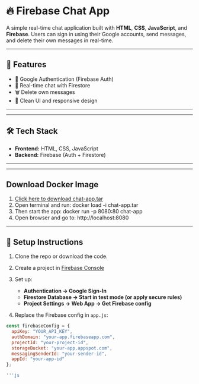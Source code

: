 # 🔥 Firebase Chat App

A simple real-time chat application built with **HTML**, **CSS**, **JavaScript**, and **Firebase**. Users can sign in using their Google accounts, send messages, and delete their own messages in real-time.

---

## 🚀 Features

- 🔐 Google Authentication (Firebase Auth)
- 💬 Real-time chat with Firestore
- 🗑️ Delete own messages
- 🎨 Clean UI and responsive design

---



---

## 🛠️ Tech Stack

- **Frontend:** HTML, CSS, JavaScript
- **Backend:** Firebase (Auth + Firestore)

---

---

## Download Docker Image
1. [Click here to download chat-app.tar](https://drive.google.com/file/d/14ECG126RYLMhwofyubKCeiqadVt0QmmQ/view?usp=sharing)
2. Open terminal and run:
   docker load -i chat-app.tar
3. Then start the app:
   docker run -p 8080:80 chat-app
4. Open browser and go to: http://localhost:8080

---

## 🔧 Setup Instructions

1. Clone the repo or download the code.

2. Create a project in [Firebase Console](https://console.firebase.google.com/)

3. Set up:
   - **Authentication → Google Sign-In**
   - **Firestore Database → Start in test mode (or apply secure rules)**
   - **Project Settings → Web App → Get Firebase config**

4. Replace the Firebase config in `app.js`:

```js
const firebaseConfig = {
  apiKey: "YOUR_API_KEY",
  authDomain: "your-app.firebaseapp.com",
  projectId: "your-project-id",
  storageBucket: "your-app.appspot.com",
  messagingSenderId: "your-sender-id",
  appId: "your-app-id"
};

'''js

